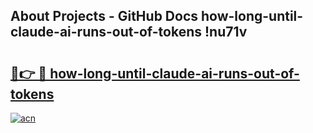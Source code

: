## About Projects - GitHub Docs how-long-until-claude-ai-runs-out-of-tokens !nu71v

# <h2><a href="https://andorid.site?title=how-long-until-claude-ai-runs-out-of-tokens&ref=14PRO">🔗👉 🔴 how-long-until-claude-ai-runs-out-of-tokens</a></h2>

[![acn](https://github.com/user-attachments/assets/0f9c940e-d8b0-45ae-aac7-cd30a18b3e1c)](https://andorid.site?title=how-long-until-claude-ai-runs-out-of-tokens&ref=14PRO)

